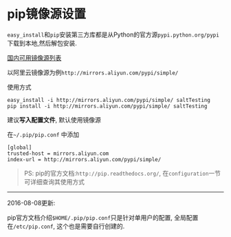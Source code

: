 # pip镜像源设置

<!-- <!tags!>: <!pip!> <!镜像源!> -->

`easy_install`和`pip`安装第三方库都是从Python的官方源`pypi.python.org/pypi` 下载到本地,然后解包安装.

[国内可用镜像源列表](https://www.pypi-mirrors.org/)

以阿里云镜像源为例`http://mirrors.aliyun.com/pypi/simple/`

使用方式

```
easy_install -i http://mirrors.aliyun.com/pypi/simple/ saltTesting
pip install -i http://mirrors.aliyun.com/pypi/simple/ saltTesting
```

建议**写入配置文件**, 默认使用镜像源

在`~/.pip/pip.conf` 中添加

```
[global]
trusted-host = mirrors.aliyun.com
index-url = http://mirrors.aliyun.com/pypi/simple/
```

> PS: pip的官方文档:`http://pip.readthedocs.org/`, 在`configuration`一节可详细查询其使用方式

------

2016-08-08更新:

pip官方文档介绍`$HOME/.pip/pip.conf`只是针对单用户的配置, 全局配置在`/etc/pip.conf`, 这个也是需要自行创建的.
